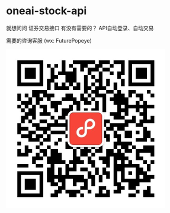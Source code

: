 # oneai-stock-api

就想问问 证券交易接口 有没有需要的？ API自动登录、自动交易

需要的咨询客服 (wx: FuturePopeye)

![客服微信](./wx.jpg "FuturePopeye") 
